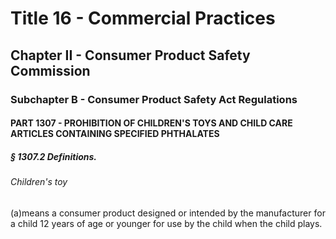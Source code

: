 
# Title 16 - Commercial Practices
## Chapter II - Consumer Product Safety Commission
### Subchapter B - Consumer Product Safety Act Regulations
#### PART 1307 - PROHIBITION OF CHILDREN'S TOYS AND CHILD CARE ARTICLES CONTAINING SPECIFIED PHTHALATES
##### § 1307.2 Definitions.
###### Children's toy

(a)means a consumer product designed or intended by the manufacturer for a child 12 years of age or younger for use by the child when the child plays.
